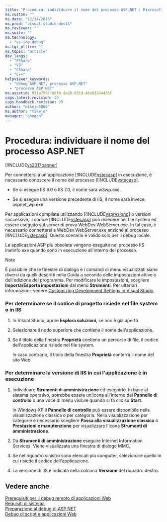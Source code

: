 ```yaml
---
title: "Procedura: individuare il nome del processo ASP.NET | Microsoft Docs"
ms.custom: ""
ms.date: "12/14/2016"
ms.prod: "visual-studio-dev14"
ms.reviewer: ""
ms.suite: ""
ms.technology: 
  - "vs-ide-debug"
ms.tgt_pltfrm: ""
ms.topic: "article"
dev_langs: 
  - "FSharp"
  - "VB"
  - "CSharp"
  - "C++"
helpviewer_keywords: 
  - "debug ASP.NET, processo ASP.NET"
  - "processo ASP.NET"
ms.assetid: 931a7597-b0f0-4a28-931d-46e63344435f
caps.latest.revision: 29
caps.handback.revision: 29
author: "mikejo5000"
ms.author: "mikejo"
manager: "ghogen"
---
```

# Procedura: individuare il nome del processo ASP.NET
[!INCLUDE[vs2017banner](../code-quality/includes/vs2017banner.md)]

Per connettersi a un'applicazione [!INCLUDE[vstecasp](../code-quality/includes/vstecasp_md.md)] in esecuzione, è necessario conoscere il nome del processo [!INCLUDE[vstecasp](../code-quality/includes/vstecasp_md.md)].  
  
-   Se si esegue IIS 6.0 o IIS 7.0, il nome sarà w3wp.exe.  
  
-   Se si esegue una versione precedente di IIS, il nome sarà invece aspnet\_wp.exe.  
  
 Per applicazioni compilate utilizzando [!INCLUDE[vsprvslong](../code-quality/includes/vsprvslong_md.md)] o versioni successive, il codice [!INCLUDE[vstecasp](../code-quality/includes/vstecasp_md.md)] può risiedere nel file system ed essere eseguito sul server di prova WebDev.WebServer.exe.  In tal caso, è necessario connettersi a WebDev.WebServer.exe anziché al processo [!INCLUDE[vstecasp](../code-quality/includes/vstecasp_md.md)].  Questo scenario è valido solo per il debug locale.  
  
 Le applicazioni ASP più obsolete vengono eseguite nel processo IIS inetinfo.exe quando sono in esecuzione all'interno del processo.  
  
> [!NOTE]
>  È possibile che le finestre di dialogo e i comandi di menu visualizzati siano diversi da quelli descritti nella Guida a seconda delle impostazioni attive o dell'edizione del programma.  Per modificare le impostazioni, scegliere **Importa\/Esporta impostazioni** dal menu **Strumenti**.  Per ulteriori informazioni, vedere [Customizing Development Settings in Visual Studio](http://msdn.microsoft.com/it-it/22c4debb-4e31-47a8-8f19-16f328d7dcd3).  
  
### Per determinare se il codice di progetto risiede nel file system o in IIS  
  
1.  In Visual Studio, aprire **Esplora soluzioni**, se non è già aperto.  
  
2.  Selezionare il nodo superiore che contiene il nome dell'applicazione.  
  
3.  Se il titolo della finestra **Proprietà** contiene un percorso di file, il codice dell'applicazione risiede nel file system.  
  
     In caso contrario, il titolo della finestra **Proprietà** conterrà il nome del sito Web.  
  
### Per determinare la versione di IIS in cui l'applicazione è in esecuzione  
  
1.  Individuare **Strumenti di amministrazione** ed eseguirlo.  In base al sistema operativo, potrebbe essere un'icona all'interno del **Pannello di controllo** o una voce di menu visibile quando si fa clic su **Start**.  
  
     In Windows XP il **Pannello di controllo** può essere disponibile nella visualizzazione classica o per categoria.  Nella visualizzazione per categorie è necessario scegliere **Passa alla visualizzazione classica** o **Prestazioni e manutenzione** per visualizzare l'icona **Strumenti di amministrazione**.  
  
2.  Da **Strumenti di amministrazione** eseguire Internet Information Services.  Viene visualizzata una finestra di dialogo MMC.  
  
3.  Se nel riquadro sinistro sono elencati più computer, selezionare quello in cui risiede il codice dell'applicazione.  
  
4.  La versione di IIS è indicata nella colonna **Versione** del riquadro destro.  
  
## Vedere anche  
 [Prerequisiti per il debug remoto di applicazioni Web](../debugger/prerequistes-for-remote-debugging-web-applications.md)   
 [Requisiti di sistema](../debugger/aspnet-debugging-system-requirements.md)   
 [Preparazione al debug di ASP.NET](../debugger/preparing-to-debug-aspnet.md)   
 [Debug di script e applicazioni Web](../debugger/debugging-web-applications-and-script.md)